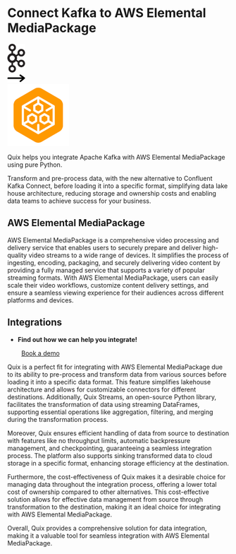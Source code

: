 # Connect Kafka to AWS Elemental MediaPackage

<div class="connect-images cards blog-grid-card" markdown>
<div>
<img src="../images/kafka_logo.png" width="40px" />
</div>
<div>
<img src="../images/arrow.svg" width="40px" />
</div>
<div>
<img src="./images/aws-elemental-mediapackage_1.jpg" />
</div>
</div>

Quix helps you integrate Apache Kafka with AWS Elemental MediaPackage using pure Python.

Transform and pre-process data, with the new alternative to Confluent Kafka Connect, before loading it into a specific format, simplifying data lake house architecture, reducing storage and ownership costs and enabling data teams to achieve success for your business.

## AWS Elemental MediaPackage

AWS Elemental MediaPackage is a comprehensive video processing and delivery service that enables users to securely prepare and deliver high-quality video streams to a wide range of devices. It simplifies the process of ingesting, encoding, packaging, and securely delivering video content by providing a fully managed service that supports a variety of popular streaming formats. With AWS Elemental MediaPackage, users can easily scale their video workflows, customize content delivery settings, and ensure a seamless viewing experience for their audiences across different platforms and devices.

## Integrations

<div class="grid cards" markdown>

- __Find out how we can help you integrate!__

    <a class="md-button md-button--primary" href="https://quix.io/book-a-demo" target="_blank" style="margin:.5rem;">Book a demo</a>

</div>


Quix is a perfect fit for integrating with AWS Elemental MediaPackage due to its ability to pre-process and transform data from various sources before loading it into a specific data format. This feature simplifies lakehouse architecture and allows for customizable connectors for different destinations. Additionally, Quix Streams, an open-source Python library, facilitates the transformation of data using streaming DataFrames, supporting essential operations like aggregation, filtering, and merging during the transformation process.

Moreover, Quix ensures efficient handling of data from source to destination with features like no throughput limits, automatic backpressure management, and checkpointing, guaranteeing a seamless integration process. The platform also supports sinking transformed data to cloud storage in a specific format, enhancing storage efficiency at the destination.

Furthermore, the cost-effectiveness of Quix makes it a desirable choice for managing data throughout the integration process, offering a lower total cost of ownership compared to other alternatives. This cost-effective solution allows for effective data management from source through transformation to the destination, making it an ideal choice for integrating with AWS Elemental MediaPackage.

Overall, Quix provides a comprehensive solution for data integration, making it a valuable tool for seamless integration with AWS Elemental MediaPackage.


